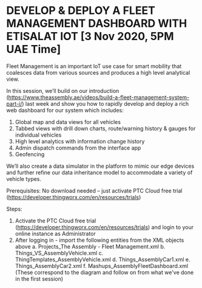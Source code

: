 # DEVELOP &amp; DEPLOY A FLEET MANAGEMENT DASHBOARD WITH ETISALAT IOT  [3 Nov 2020, 5PM UAE Time]  
Fleet Management is an important IoT use case for smart mobility that coalesces data from various sources and produces a high level analytical view.  

In this session, we’ll build on our introduction (https://www.theassembly.ae/videos/build-a-fleet-management-system-part-i/) last week and show you how to rapidly develop and deploy a rich web dashboard for our system which includes:  
1. Global map and data views for all vehicles 
2. Tabbed views with drill down charts, route/warning history &amp; gauges for individual vehicles 
3. High level analytics with information change history 
4. Admin dispatch commands from the interface app 
5. Geofencing  

We’ll also create a data simulator in the platform to mimic our edge devices and further refine our data inheritance model to accommodate a variety of vehicle types.  

Prerequisites:  No download needed – just activate PTC Cloud free trial (https://developer.thingworx.com/en/resources/trials)

Steps:
1. Activate the PTC Cloud free trial (https://developer.thingworx.com/en/resources/trials) and login to your online instance as Administrator
2. After logging in - import the following entities from the XML objects above
   a. Projects_The Assembly - Fleet Management.xml
   b. Things_VS_AssemblyVehicle.xml 
   c. ThingTemplates_AssemblyVehicle.xml
   d. Things_AssemblyCar1.xml 
   e. Things_AssemblyCar2.xml 
   f. Mashups_AssemblyFleetDashboard.xml 
(These correspond to the diagram and follow on from what we've done in the first session)
